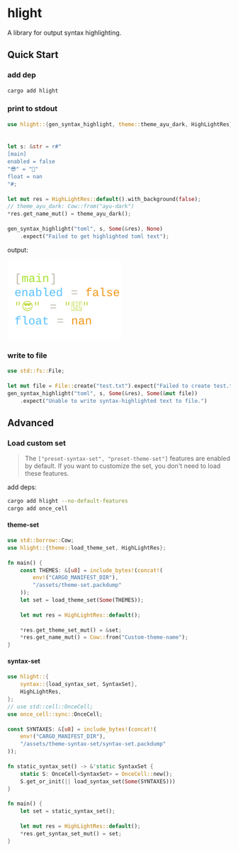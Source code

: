 # hlight

A library for output syntax highlighting.

## Quick Start

### add dep

```sh
cargo add hlight
```

### print to stdout

```rust
use hlight::{gen_syntax_highlight, theme::theme_ayu_dark, HighLightRes};


let s: &str = r#"
[main]
enabled = false
"😎" = "🍥"
float = nan
"#;

let mut res = HighLightRes::default().with_background(false);
// theme_ayu_dark: Cow::from("ayu-dark")
*res.get_name_mut() = theme_ayu_dark();

gen_syntax_highlight("toml", s, Some(&res), None)
    .expect("Failed to get highlighted toml text");
```

output:

![toml.svg](assets/svg/toml.svg)

### write to file

```rust
use std::fs::File;

let mut file = File::create("test.txt").expect("Failed to create test.txt");
gen_syntax_highlight("toml", s, Some(&res), Some(&mut file))
    .expect("Unable to write syntax-highlighted text to file.")
```

## Advanced

### Load custom set

> The `["preset-syntax-set", "preset-theme-set"]` features are enabled by default. If you want to customize the set, you don't need to load these features.

add deps:

```sh
cargo add hlight --no-default-features
cargo add once_cell
```

#### theme-set

```rust
use std::borrow::Cow;
use hlight::{theme::load_theme_set, HighLightRes};

fn main() {
    const THEMES: &[u8] = include_bytes!(concat!(
        env!("CARGO_MANIFEST_DIR"),
        "/assets/theme-set.packdump"
    ));
    let set = load_theme_set(Some(THEMES));

    let mut res = HighLightRes::default();

    *res.get_theme_set_mut() = &set;
    *res.get_name_mut() = Cow::from("Custom-theme-name");
}
```

#### syntax-set

```rust
use hlight::{
    syntax::{load_syntax_set, SyntaxSet},
    HighLightRes,
};
// use std::cell::OnceCell;
use once_cell::sync::OnceCell;

const SYNTAXES: &[u8] = include_bytes!(concat!(
    env!("CARGO_MANIFEST_DIR"),
    "/assets/theme-syntax-set/syntax-set.packdump"
));

fn static_syntax_set() -> &'static SyntaxSet {
    static S: OnceCell<SyntaxSet> = OnceCell::new();
    S.get_or_init(|| load_syntax_set(Some(SYNTAXES)))
}

fn main() {
    let set = static_syntax_set();

    let mut res = HighLightRes::default();
    *res.get_syntax_set_mut() = set;
}
```
